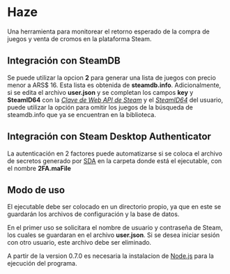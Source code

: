 # Haze

Una herramienta para monitorear el retorno esperado de la compra de juegos y venta de cromos en la plataforma Steam.  

## Integración con SteamDB
Se puede utilizar la opcion **2** para generar una lista de juegos con precio menor a ARS$ 16. Esta lista es obtenida de **steamdb.info**.
Adicionalmente, si se edita el archivo **user.json** y se completan los campos **key** y **SteamID64** con la *[Clave de Web API de Steam](https://steamcommunity.com/dev/apikey)* y el *[SteamID64](https://steamidfinder.com/)* del usuario, puede utilizar la opción para omitir los juegos de la búsqueda de steamdb.info que ya se encuentran en la biblioteca.

## Integración con Steam Desktop Authenticator
La autenticación en 2 factores puede automatizarse si se coloca el archivo de secretos generado por [SDA](https://github.com/Jessecar96/SteamDesktopAuthenticator) en la carpeta donde está el ejecutable, con el nombre **2FA.maFile**

## Modo de uso

El ejecutable debe ser colocado en un directorio propio, ya que en este se guardarán los archivos de configuración y la base de datos.

En el primer uso se solicitara el nombre de usuario y contraseña de Steam, los cuales se guardaran en el archivo **user.json**. Si se desea iniciar sesión con otro usuario, este archivo debe ser eliminado.

A partir de la version 0.7.0 es necesaria la instalacion de [Node.js](https://nodejs.org/es/) para la ejecución del programa.

